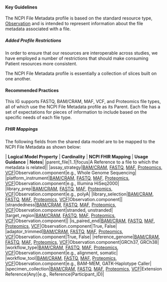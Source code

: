 #### Key Guidelines
The NCPI File Metadata profile is based on the standard resource type, [Observation](https://hl7.org/fhir/r4/observation.html) and is intended to represent information about the file metadata associated with a file.

##### Added Profile Restrictions
In order to ensure that our resources are interoperable across studies, we have employed a number of restrictions that should make consuming Patient resources more consistent.

The NCPI File Metadata profile is essentially a collection of slices built on one another. 

#### Recommended Practices
This IG supports FASTQ, BAM/CRAM, MAF, VCF, and Proteomics file types, all of which use the NCPI File Metadata profile as its Parent. Each file has a set of expectations for pieces of information to include based on the specific needs of each file type.

##### FHIR Mappings
The following fields from the shared data model are to be mapped to the NCPI File Metadata as shown below:

| **Logical Model Property** | **Cardinality** | **NCPI FHIR Mapping** | **Usage Guidance** | **Notes**|
|parent_file|1..1|focus|A Reference to a file to which the metadata is related||
|assay_strategy|[BAM/CRAM](StructureDefinition-ncpi-bamcram-definitions.html#diff_Observation.component:assay_strategy), [FASTQ](StructureDefinition-ncpi-fastq-definitions.html#diff_Observation.component:assay_strategy), [MAF](StructureDefinition-ncpi-maf-definitions.html#diff_Observation.component:assay_strategy), [Proteomics](StructureDefinition-ncpi-proteomics-definitions.html#diff_Observation.component:assay_strategy), [VCF](StructureDefinition-ncpi-vcf-definitions.html#diff_Observation.component:assay_strategy)|Observation.component|e.g., Whole Genome Sequencing|
|platform_instrument|[BAM/CRAM](StructureDefinition-ncpi-bamcram-definitions.html#diff_Observation.component:platform_instrument), [FASTQ](StructureDefinition-ncpi-fastq-definitions.html#diff_Observation.component:platform_instrument), [MAF](StructureDefinition-ncpi-maf-definitions.html#diff_Observation.component:platform_instrument), [Proteomics](StructureDefinition-ncpi-proteomics-definitions.html#diff_Observation.component:platform_instrument), [VCF](StructureDefinition-ncpi-vcf-definitions.html#diff_Observation.component:platform_instrument)|Observation.component|e.g., Illumina HiSeq2000|
|library_prep|[BAM/CRAM](StructureDefinition-ncpi-bamcram-definitions.html#diff_Observation.component:library_prep), [FASTQ](StructureDefinition-ncpi-fastq-definitions.html#diff_Observation.component:library_prep), [MAF](StructureDefinition-ncpi-maf-definitions.html#diff_Observation.component:library_prep), [Proteomics](StructureDefinition-ncpi-proteomics-definitions.html#diff_Observation.component:library_prep), [VCF](StructureDefinition-ncpi-vcf-definitions.html#diff_Observation.component:library_prep)|Observation.component|e.g., polyA|
|library_selection|[BAM/CRAM](StructureDefinition-ncpi-bamcram-definitions.html#diff_Observation.component:library_selection), [FASTQ](StructureDefinition-ncpi-fastq-definitions.html#diff_Observation.component:library_selection), [MAF](StructureDefinition-ncpi-maf-definitions.html#diff_Observation.component:library_selection), [Proteomics](StructureDefinition-ncpi-proteomics-definitions.html#diff_Observation.component:library_selection), [VCF](StructureDefinition-ncpi-vcf-definitions.html#diff_Observation.component:library_selection)|Observation.component||
|strandedness|[BAM/CRAM](StructureDefinition-ncpi-bamcram-definitions.html#diff_Observation.component:strandedness), [FASTQ](StructureDefinition-ncpi-fastq-definitions.html#diff_Observation.component:strandedness), [MAF](StructureDefinition-ncpi-maf-definitions.html#diff_Observation.component:strandedness), [Proteomics](StructureDefinition-ncpi-proteomics-definitions.html#diff_Observation.component:strandedness), [VCF](StructureDefinition-ncpi-vcf-definitions.html#diff_Observation.component:strandedness)|Observation.component|stranded, unstranded|
|target_region|[BAM/CRAM](StructureDefinition-ncpi-bamcram-definitions.html#diff_Observation.component:target_region), [FASTQ](StructureDefinition-ncpi-fastq-definitions.html#diff_Observation.component:target_region), [MAF](StructureDefinition-ncpi-maf-definitions.html#diff_Observation.component:target_region), [Proteomics](StructureDefinition-ncpi-proteomics-definitions.html#diff_Observation.component:target_region), [VCF](StructureDefinition-ncpi-vcf-definitions.html#diff_Observation.component:target_region)|Observation.component||
|is_paired_end|[BAM/CRAM](StructureDefinition-ncpi-bamcram-definitions.html#diff_Observation.component:is_paired_end), [FASTQ](StructureDefinition-ncpi-fastq-definitions.html#diff_Observation.component:is_paired_end), [MAF](StructureDefinition-ncpi-maf-definitions.html#diff_Observation.component:is_paired_end), [Proteomics](StructureDefinition-ncpi-proteomics-definitions.html#diff_Observation.component:is_paired_end), [VCF](StructureDefinition-ncpi-vcf-definitions.html#diff_Observation.component:is_paired_end)|Observation.component|True, False|
|adaptor_trimmed|[BAM/CRAM](StructureDefinition-ncpi-bamcram-definitions.html#diff_Observation.component:adaptor_trimmed), [FASTQ](StructureDefinition-ncpi-fastq-definitions.html#diff_Observation.component:adaptor_trimmed), [MAF](StructureDefinition-ncpi-maf-definitions.html#diff_Observation.component:adaptor_trimmed), [Proteomics](StructureDefinition-ncpi-proteomics-definitions.html#diff_Observation.component:adaptor_trimmed), [VCF](StructureDefinition-ncpi-vcf-definitions.html#diff_Observation.component:adaptor_trimmed)|Observation.component|True, False|
|reference_genome|[BAM/CRAM](StructureDefinition-ncpi-bamcram-definitions.html#diff_Observation.component:reference_genome), [FASTQ](StructureDefinition-ncpi-fastq-definitions.html#diff_Observation.component:reference_genome), [MAF](StructureDefinition-ncpi-maf-definitions.html#diff_Observation.component:reference_genome), [Proteomics](StructureDefinition-ncpi-proteomics-definitions.html#diff_Observation.component:reference_genome), [VCF](StructureDefinition-ncpi-vcf-definitions.html#diff_Observation.component:reference_genome)|Observation.component|GRCh37, GRCh38|
|workflow_type|[BAM/CRAM](StructureDefinition-ncpi-bamcram-definitions.html#diff_Observation.component:workflow_type), [FASTQ](StructureDefinition-ncpi-fastq-definitions.html#diff_Observation.component:workflow_type), [MAF](StructureDefinition-ncpi-maf-definitions.html#diff_Observation.component:workflow_type), [Proteomics](StructureDefinition-ncpi-proteomics-definitions.html#diff_Observation.component:workflow_type), [VCF](StructureDefinition-ncpi-vcf-definitions.html#diff_Observation.component:workflow_type)|Observation.component|e.g., alignment, somatic|
|workflow_tool|[BAM/CRAM](StructureDefinition-ncpi-bamcram-definitions.html#diff_Observation.component:workflow_tool), [FASTQ](StructureDefinition-ncpi-fastq-definitions.html#diff_Observation.component:workflow_tool), [MAF](StructureDefinition-ncpi-maf-definitions.html#diff_Observation.component:workflow_tool), [Proteomics](StructureDefinition-ncpi-proteomics-definitions.html#diff_Observation.component:workflow_tool), [VCF](StructureDefinition-ncpi-vcf-definitions.html#diff_Observation.component:workflow_tool)|Observation.component|e.g., BAM-MEM, GATK-Haplotype Caller|
|specimen_collection|[BAM/CRAM](StructureDefinition-ncpi-bamcram-definitions.html#diff_Observation.component:specimen-collection), [FASTQ](StructureDefinition-ncpi-fastq-definitions.html#diff_Observation.component:specimen-collection), [MAF](StructureDefinition-ncpi-maf-definitions.html#diff_Observation.component:specimen-collection), [Proteomics](StructureDefinition-ncpi-proteomics-definitions.html#diff_Observation.component:specimen-collection), [VCF](StructureDefinition-ncpi-vcf-definitions.html#diff_Observation.component:specimen-collection)|Extension Reference(Any)|e.g., Reference(Participant_ID)|